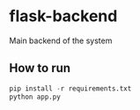 # flask-backend

Main backend of the system

## How to run

```python
pip install -r requirements.txt
python app.py
```
